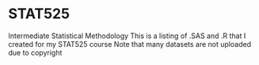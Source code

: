 # STAT525
Intermediate Statistical Methodology
This is a listing of .SAS and .R that I created for my STAT525 course
Note that many datasets are not uploaded due to copyright

